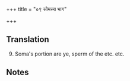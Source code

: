 +++
title = "०९ सोमस्य भाग"

+++
## Translation
9. Soma's portion are ye, sperm of the etc. etc.

## Notes

